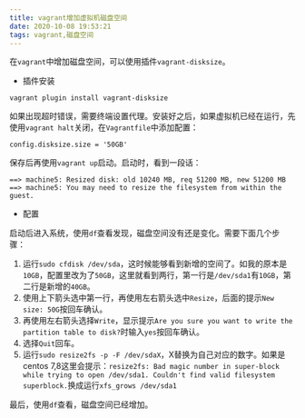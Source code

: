 ```yaml
---
title: vagrant增加虚拟机磁盘空间
date: 2020-10-08 19:53:21
tags: vagrant,磁盘空间
---
```


在`vagrant`中增加磁盘空间，可以使用插件`vagrant-disksize`。

- 插件安装

```
vagrant plugin install vagrant-disksize
```

如果出现超时错误，需要终端设置代理。安装好之后，如果虚拟机已经在运行，先使用`vagrant halt`关闭，在`Vagrantfile`中添加配置：

```
config.disksize.size = '50GB'
```

保存后再使用`vagrant up`启动。启动时，看到一段话：

```
==> machine5: Resized disk: old 10240 MB, req 51200 MB, new 51200 MB
==> machine5: You may need to resize the filesystem from within the guest.
```

- 配置

启动后进入系统，使用`df`查看发现，磁盘空间没有还是变化。需要下面几个步骤：

1. 运行`sudo cfdisk /dev/sda`，这时候能够看到新增的空间了。如我的原本是`10GB`，配置里改为了`50GB`，这里就看到两行，第一行是`/dev/sda1`有`10GB`，第二行是新增的`40GB`。
2. 使用上下箭头选中第一行，再使用左右箭头选中`Resize`，后面的提示`New size: 50G`按回车确认。
3. 再使用左右箭头选择`Write`，显示提示`Are you sure you want to write the partition table to disk?`时输入`yes`按回车确认。
4. 选择`Quit`回车。
5. 运行`sudo resize2fs -p -F /dev/sdaX`，X替换为自己对应的数字。如果是centos 7,8这里会提示：`resize2fs: Bad magic number in super-block while trying to open /dev/sda1. Couldn't find valid filesystem superblock.`换成运行`xfs_grows /dev/sda1`

最后，使用`df`查看，磁盘空间已经增加。
